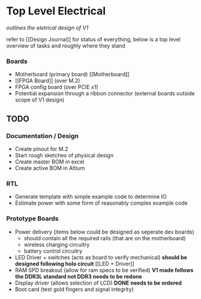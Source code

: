 # Top Level Electrical
*outlines the eletrical design of V1*

refer to 
[[Design Journal]]
for status of everything, below is a top level overview of tasks and roughly where they stand

### Boards
- Motherboard (primary board) [[Motherboard]]
- [[FPGA Board]] (over M.2)
- FPGA config board (over PCIE x1)
- Potential expansion through a ribbon connector (external boards outside scope of V1 design)

## TODO
### Documentation / Design
- Create pinout for M.2
- Start rough sketches of physical design
- Create master BOM in excel
- Create active BOM in Altium

### RTL
- Generate template with simple example code to determine IO
- Estimate power with some form of reasonably complex example code

### Prototype Boards
- Power delivery (items below could be designed as seperate dev boards)
	- should contain all the required rails (that are on the motherboard)
	- wireless charging circuitry
	- battery control circuitry
- LED Driver + switches (acts as board to verify mechanical) **should be designed following holo circuit** [[LED + Driver]]
- RAM SPD breakout (allow for ram specs to be verified) **V1 made follows the DDR3L standard not DDR3 needs to be redone**
- Display driver (allows selection of LCD) **DONE** **needs to be ordered**
- Boot card (test gold fingers and signal integrity)


